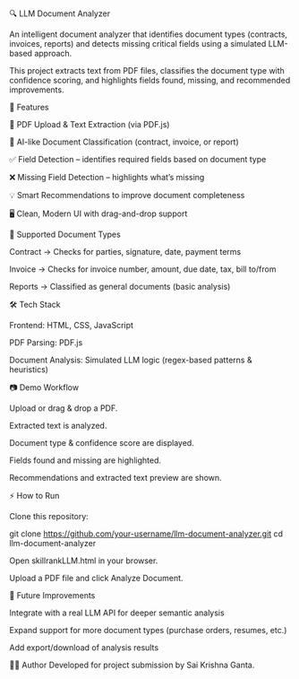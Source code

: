 🔍 LLM Document Analyzer

An intelligent document analyzer that identifies document types (contracts, invoices, reports) and detects missing critical fields using a simulated LLM-based approach.

This project extracts text from PDF files, classifies the document type with confidence scoring, and highlights fields found, missing, and recommended improvements.

🚀 Features

📄 PDF Upload & Text Extraction (via PDF.js)

🤖 AI-like Document Classification (contract, invoice, or report)

✅ Field Detection – identifies required fields based on document type

❌ Missing Field Detection – highlights what’s missing

💡 Smart Recommendations to improve document completeness

🖥️ Clean, Modern UI with drag-and-drop support

📂 Supported Document Types

Contract → Checks for parties, signature, date, payment terms

Invoice → Checks for invoice number, amount, due date, tax, bill to/from

Reports → Classified as general documents (basic analysis)

🛠️ Tech Stack

Frontend: HTML, CSS, JavaScript

PDF Parsing: PDF.js

Document Analysis: Simulated LLM logic (regex-based patterns & heuristics)

📷 Demo Workflow

Upload or drag & drop a PDF.

Extracted text is analyzed.

Document type & confidence score are displayed.

Fields found and missing are highlighted.

Recommendations and extracted text preview are shown.

⚡ How to Run

Clone this repository:

git clone https://github.com/your-username/llm-document-analyzer.git
cd llm-document-analyzer


Open skillrankLLM.html in your browser.

Upload a PDF file and click Analyze Document.

📌 Future Improvements

Integrate with a real LLM API for deeper semantic analysis

Expand support for more document types (purchase orders, resumes, etc.)

Add export/download of analysis results

👨‍💻 Author
Developed for project submission by Sai Krishna Ganta.
